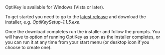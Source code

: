 OptiKey is available for Windows (Vista or later).

To get started you need to go to the [latest release](https://github.com/JuliusSweetland/OptiKey/releases/latest) and download the installer, e.g. *OptiKeySetup-1.1.5.exe*.

Once the download completes run the installer and follow the prompts. You will have to option of running OptiKey as soon as the installer completes, or you can run it at any time from your start menu (or desktop icon if you choose to create one).